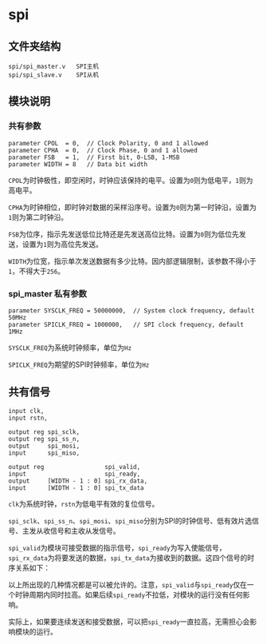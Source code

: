 # spi

## 文件夹结构
```
spi/spi_master.v   SPI主机
spi/spi_slave.v    SPI从机
```

## 模块说明

### 共有参数

```
parameter CPOL  = 0,  // Clock Polarity, 0 and 1 allowed
parameter CPHA  = 0,  // Clock Phase, 0 and 1 allowed
parameter FSB   = 1,  // First bit, 0-LSB, 1-MSB
parameter WIDTH = 8   // Data bit width
```

``CPOL``为时钟极性，即空闲时，时钟应该保持的电平。设置为``0``则为低电平，``1``则为高电平。

``CPHA``为时钟相位，即时钟对数据的采样沿序号。设置为``0``则为第一时钟沿，设置为``1``则为第二时钟沿。

``FSB``为位序，指示先发送低位比特还是先发送高位比特。设置为``0``则为低位先发送，设置为``1``则为高位先发送。

``WIDTH``为位宽，指示单次发送数据有多少比特。因内部逻辑限制，该参数不得小于``1``，不得大于``256``。

### spi_master 私有参数

```
parameter SYSCLK_FREQ = 50000000,  // System clock frequency, default 50MHz
parameter SPICLK_FREQ = 1000000,   // SPI clock frequency, default 1MHz
```

``SYSCLK_FREQ``为系统时钟频率，单位为``Hz``

``SPICLK_FREQ``为期望的SPI时钟频率，单位为``Hz``

## 共有信号

```
input clk,
input rstn,

output reg spi_sclk,
output reg spi_ss_n,
output     spi_mosi,
input      spi_miso,

output reg                 spi_valid,
input                      spi_ready,
output     [WIDTH - 1 : 0] spi_rx_data,
input      [WIDTH - 1 : 0] spi_tx_data
```

``clk``为系统时钟，``rstn``为低电平有效的复位信号。

``spi_sclk``、``spi_ss_n``、``spi_mosi``、``spi_miso``分别为SPI的时钟信号、低有效片选信号、主发从收信号和主收从发信号。

``spi_valid``为模块可接受数据的指示信号，``spi_ready``为写入使能信号，``spi_rx_data``为将要发送的数据，``spi_tx_data``为接收到的数据。这四个信号的时序关系如下：

<div align="center">
<script type="WaveDrom">
{signal: [
  {name: 'clk', wave: 'p.......'},
  {name: 'spi_valid', wave: 'x0.10..x'},
  {name: 'spi_ready', wave: 'x01.0..x'},
  {name: 'spi_rx_data', wave: 'x0.30..x'},
  {name: 'spi_tx_data', wave: 'x0.40..x'}
]}
</script>
</div>

<div align="center">
<script type="WaveDrom">
{signal: [
  {name: 'clk', wave: 'p.......'},
  {name: 'spi_valid', wave: 'x0.10..x'},
  {name: 'spi_ready', wave: 'x01..0.x'},
  {name: 'spi_rx_data', wave: 'x0.30..x'},
  {name: 'spi_tx_data', wave: 'x0.40..x'}
]}
</script>
</div>

<div align="center">
<script type="WaveDrom">
{signal: [
  {name: 'clk', wave: 'p.......'},
  {name: 'spi_valid', wave: 'x01..0.x'},
  {name: 'spi_ready', wave: 'x0..10.x'},
  {name: 'spi_rx_data', wave: 'x0.30..x'},
  {name: 'spi_tx_data', wave: 'x0.40..x'}
]}
</script>
</div>

以上所出现的几种情况都是可以被允许的。注意，``spi_valid``与``spi_ready``仅在一个时钟周期内同时拉高。如果后续``spi_ready``不拉低，对模块的运行没有任何影响。

实际上，如果要连续发送和接受数据，可以把``spi_ready``一直拉高，无需担心会影响模块的运行。
